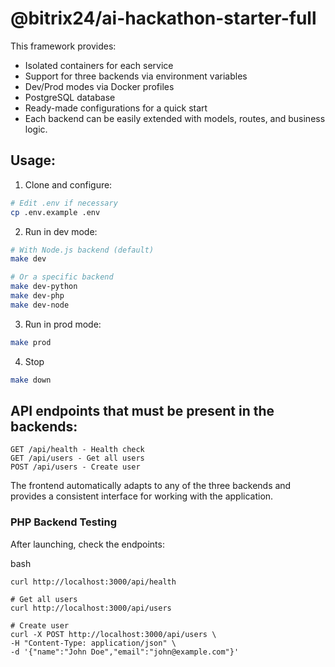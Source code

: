 # @bitrix24/ai-hackathon-starter-full

This framework provides:

* Isolated containers for each service
* Support for three backends via environment variables
* Dev/Prod modes via Docker profiles
* PostgreSQL database
* Ready-made configurations for a quick start
* Each backend can be easily extended with models, routes, and business logic.

## Usage:

1. Clone and configure:

```bash
# Edit .env if necessary
cp .env.example .env
```

2. Run in dev mode:

```bash
# With Node.js backend (default)
make dev

# Or a specific backend
make dev-python
make dev-php
make dev-node
```

3. Run in prod mode:

```bash
make prod
```

4. Stop

```bash
make down
```
## API endpoints that must be present in the backends:
```text
GET /api/health - Health check
GET /api/users - Get all users
POST /api/users - Create user
```

The frontend automatically adapts to any of the three backends and provides a consistent interface for working with the application.

### PHP Backend Testing
After launching, check the endpoints:

bash
```# Health check
curl http://localhost:3000/api/health

# Get all users
curl http://localhost:3000/api/users

# Create user
curl -X POST http://localhost:3000/api/users \
-H "Content-Type: application/json" \
-d '{"name":"John Doe","email":"john@example.com"}'
```
